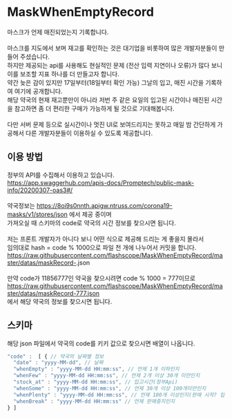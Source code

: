 # MaskWhenEmptyRecord
마스크가 언제 매진되었는지 기록합니다.
<br>
<br>마스크를 지도에서 보며 재고를 확인하는 것은 대기업을 비롯하여 많은 개발자분들이 만들어 주셨습니다.
<br>하지만 제공되는 api를 사용해도 현실적인 문제 (전산 입력 지연이나 오류)가 많다 보니 이를 보조할 지표 하나를 더 만들고자 합니다.
<br>약간 늦은 감이 있지만 17일부터(18일부터 확인 가능) 그날의 입고, 매진 시간을 기록하여 여기에 공개합니다.
<br>해당 약국의 현재 재고뿐만이 아니라 저번 주 같은 요일의 입고된 시간이나 매진된 시간을 참고하면 좀 더 편리한 구매가 가능하게 될 것으로 기대해봅니다.
<br>
<br>다만 서버 문제 등으로 실시간이나 멋진 UI로 보여드리지는 못하고 매일 밤 간단하게 가공해서 다른 개발자분들이 이용하실 수 있도록 제공합니다.

## 이용 방법
정부의 API를 수집해서 이용하고 있습니다.
<br>https://app.swaggerhub.com/apis-docs/Promptech/public-mask-info/20200307-oas3#/
<br>
<br>약국정보는 https://8oi9s0nnth.apigw.ntruss.com/corona19-masks/v1/stores/json 에서 제공 중이며
<br>가져오실 때 스키마의 code로 약국의 시간 정보를 찾으시면 됩니다.
<br>
<br>저는 프론트 개발자가 아니다 보니 어떤 식으로 제공해 드리는 게 좋을지 몰라서
<br>임의대로 hash = code % 1000으로 파일 천 개에 나누어서 커밋을 합니다.
<br>https://raw.githubusercontent.com/flashscope/MaskWhenEmptyRecord/master/datas/maskRecord-<hash>.json
<br>
<br>만약 code가 11856777인 약국을 찾으시려면 code % 1000 = 777이므로
<br>https://raw.githubusercontent.com/flashscope/MaskWhenEmptyRecord/master/datas/maskRecord-777.json
<br>에서 해당 약국의 정보를 찾으시면 됩니다.
<br>
  
## 스키마
해당 json 파일에서 약국의 code를 키키 값으로 찾으시면 배열이 나옵니다.
```js
"code" :  [ { // 약국의 날짜별 정보
  "date" : "yyyy-MM-dd", // 날짜
  "whenEmpty" : "yyyy-MM-dd HH:mm:ss", // 언제 1개 이하인지
  "whenFew" : "yyyy-MM-dd HH:mm:ss", // 언제 2개 이상 30개 미만인지
  "stock_at" : "yyyy-MM-dd HH:mm:ss", // 입고시간(정부Api)
  "whenSome" : "yyyy-MM-dd HH:mm:ss", // 언제 30개 이상 100개미만인지
  "whenPlenty" : "yyyy-MM-dd HH:mm:ss", // 언제 100개 이상인지(판매 시작? 입고와 동일?)
  "whenBreak" : "yyyy-MM-dd HH:mm:ss" // 언제 판매중지인지
} ]
```

